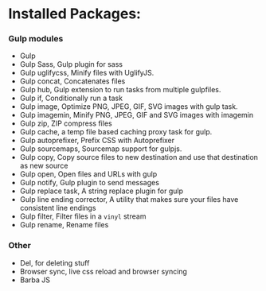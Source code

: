 # Installed Packages:


### Gulp modules
- Gulp
- Gulp Sass, Gulp plugin for sass
- Gulp uglifycss, Minify files with UglifyJS.
- Gulp concat, Concatenates files
- Gulp hub, Gulp extension to run tasks from multiple gulpfiles.
- Gulp if, Conditionally run a task
- Gulp image, Optimize PNG, JPEG, GIF, SVG images with gulp task.
- Gulp imagemin, Minify PNG, JPEG, GIF and SVG images with imagemin
- Gulp zip, ZIP compress files
- Gulp cache, a temp file based caching proxy task for gulp.
- Gulp autoprefixer, Prefix CSS with Autoprefixer
- Gulp sourcemaps, Sourcemap support for gulpjs.
- Gulp copy, Copy source files to new destination and use that destination as new source
- Gulp open, Open files and URLs with gulp
- Gulp notify, Gulp plugin to send messages
- Gulp replace task, A string replace plugin for gulp
- Gulp line ending corrector, A utility that makes sure your files have consistent line endings
- Gulp filter, Filter files in a `vinyl` stream
- Gulp rename, Rename files


### Other
- Del, for deleting stuff
- Browser sync, live css reload and browser syncing
- Barba JS
